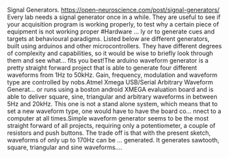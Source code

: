 Signal Generators. https://open-neuroscience.com/post/signal-generators/
Every lab needs a signal generator once in a while. They are useful to see if your acquisition program is working properly, to test why a certain piece of equipment is not working proper #Hardware ...
ly or to generate cues and targets at behavioural paradigms. Listed below are different generators, built using arduinos and other microcontrollers. They have different degrees of complexity and capabilities, so it would be wise to briefly look through them and see what...
 fits you best!The arduino waveform generator is a pretty straight forward project that is able to generate four different waveforms from 1Hz to 50kHz. Gain, frequency, modulation and waveform type are controlled by nobs.Atmel Xmega USB/Serial Arbitrary Waveform Generat...
or runs using a boston android XMEGA evaluation board and is able to deliver square, sine, triangular and arbitrary waveforms in between 5Hz and 20kHz. This one is not a stand alone system, which means that to set a new waveform type, one would have to have the board co...
nnect to a computer at all times.Simple waveform generator seems to be the most straight forward of all projects, requiring only a potentiometer, a couple of resistors and push buttons. The trade off is that with the present sketch, waveforms of only up to 170Hz can be ...
generated. It generates sawtooth, square, triangular and sine waveforms....
